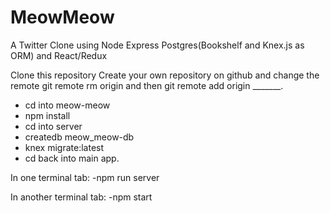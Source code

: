 # MeowMeow
A Twitter Clone using Node Express Postgres(Bookshelf and Knex.js as ORM) and React/Redux

Clone this repository
Create your own repository on github and change the remote git remote rm origin and then git remote add origin _______.

- cd into meow-meow
- npm install
- cd into server
- createdb meow_meow-db
- knex migrate:latest
- cd back into main app.

In one terminal tab:
-npm run server

In another terminal tab:
-npm start

